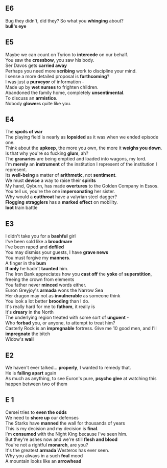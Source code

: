 ## E6 
Bug they didn't, did they? So what you **whinging** about?  
**bull's eye**  


## E5 
Maybe we can count on Tyrion to **intercede** on our behalf.  
You saw the **crossbow**, you saw his body.  
Ser Davos gets **carried away**  
Perhaps you need more **scribing** work to discipline your mind.  
I sense a more detailed proposal is **forthcoming**?  
I was just a **purveyor** of information -  
Made up by **wet nurses** to frighten children.  
Abandoned the family home, completely **unsentimental**.  
To discuss an **armistice**.  
Nobody **glowers** quite like you.  


## E4 
The **spoils of war**  
The playing field is nearly as **lopsided** as it was when we ended episode one.  
Think about the **upkeep**, the more you own, the more it **weighs you down**.  
Is that why you're so fucking **glum**, ah?  
The **granaries** are being emptied and loaded into wagons, my lord.  
I'm **merely** an **instrument** of the institution I represent of the institution I represent.   
Its **well-being** a matter of **arithmetic**, not **sentiment**.  
We must **device** a way to raise their **spirits**  
My hand, Qyburn, has made **overtures** to the Golden Company in Essos.  
You tell us, you're the one **impersonating** her sister.  
Why would a **cutthroat** have a valyrian steel dagger?  
**Flogging** **stragglers** has a **marked effect** on mobility.  
**loot** train battle  


## E3 
I didn't take you for a **bashful** girl  
I've been sold like a **broodmare**  
I've been raped and **defiled**  
You may dismiss your guests, I have **grave news**  
You must forgive my **manners**.  
A finger in the **bum**  
**If only** he hadn't **taunted** him.  
The Iron Bank appreciates how you **cast off** the **yoke** of **superstition**, freeing the crown from elements  
You father never **minced** words either.  
Euron Greyjoy's **armada** wons the Narrow Sea  
Her dragon may not as **invulnerable** as someone think  
You look a lot better **brooding** than I do.  
It's really hard for me to **fathom**, it really is  
It's **dreary** in the North  
The underlying region treated with some sort of **unguent** -    
Who **forbad** you, or anyone, to attempt to treat him?  
Casterly Rock is an **impregnable** fortress. 
Give me 10 good men, and I'll **impregnate** the bitch  
Widow's **wail**  



## E2 
We haven't ever talked... **properly**, I wanted to remedy that.  
He is **falling apart** again  
As much as anything, to see Euron's pure, **psycho glee** at watching this happen between two of them



## E 1 
Cersei tries to **even the odds**  
We need to **shore up** our defenses  
The Starks have **manned** the wall for thousands of years  
This is my decision and my decision is **final**.  
I'm **consumed** with the Night King because I've seen him.  
But they're ashes now and we're still **flesh and blood**  
You're not a rightful **monarch**, are you?  
It's the greatest **armada** Westeros has ever seen.  
Why you always in a such **foul** mood  
A mountain looks like an **arrowhead**  


